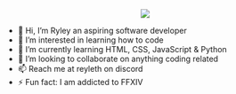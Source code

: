 <div id="header" align="center">
<img src="https://media.giphy.com/media/v1.Y2lkPTc5MGI3NjExZmhoNGN3bHIzbjFuOGg3anE0MG10cnNoeGxjeHNrY3FicGdnMGI2ZyZlcD12MV9pbnRlcm5hbF9naWZfYnlfaWQmY3Q9dHM/qEqiI3Oq7vBkoE236M/giphy.gif">
</div>


- 👋 Hi, I’m Ryley an aspiring software developer
- 👀 I’m interested in learning how to code
- 🌱 I’m currently learning HTML, CSS, JavaScript & Python
- 💞️ I’m looking to collaborate on anything coding related
- 📫 Reach me at reyleth on discord
- ⚡ Fun fact: I am addicted to FFXIV

<!---
Reyleth/Reyleth is a ✨ special ✨ repository because its `README.md` (this file) appears on your GitHub profile.
You can click the Preview link to take a look at your changes.
--->
